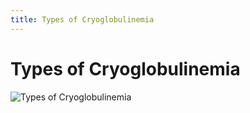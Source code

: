 ```yaml
---
title: Types of Cryoglobulinemia
---
```

# Types of Cryoglobulinemia

![Types of Cryoglobulinemia](https://i.imgur.com/m4h4qsB.png)
